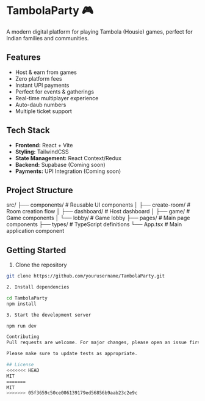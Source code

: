 # TambolaParty 🎮

A modern digital platform for playing Tambola (Housie) games, perfect for Indian families and communities.

## Features

- Host & earn from games
- Zero platform fees
- Instant UPI payments
- Perfect for events & gatherings
- Real-time multiplayer experience
- Auto-daub numbers
- Multiple ticket support

## Tech Stack

- **Frontend:** React + Vite
- **Styling:** TailwindCSS
- **State Management:** React Context/Redux
- **Backend:** Supabase (Coming soon)
- **Payments:** UPI Integration (Coming soon)

## Project Structure
src/ ├── components/ # Reusable UI components │ ├── create-room/ # Room creation flow │ ├── dashboard/ # Host dashboard │ ├── game/ # Game components │ └── lobby/ # Game lobby ├── pages/ # Main page components ├── types/ # TypeScript definitions └── App.tsx # Main application component


## Getting Started

1. Clone the repository
```bash
git clone https://github.com/yourusername/TambolaParty.git

2. Install dependencies

cd TambolaParty
npm install

3. Start the development server

npm run dev

Contributing
Pull requests are welcome. For major changes, please open an issue first to discuss what you would like to change.

Please make sure to update tests as appropriate.

## License
<<<<<<< HEAD
MIT
=======
MIT
>>>>>>> 05f3659c50ce006139179ed56856b9aab23c2e9c
